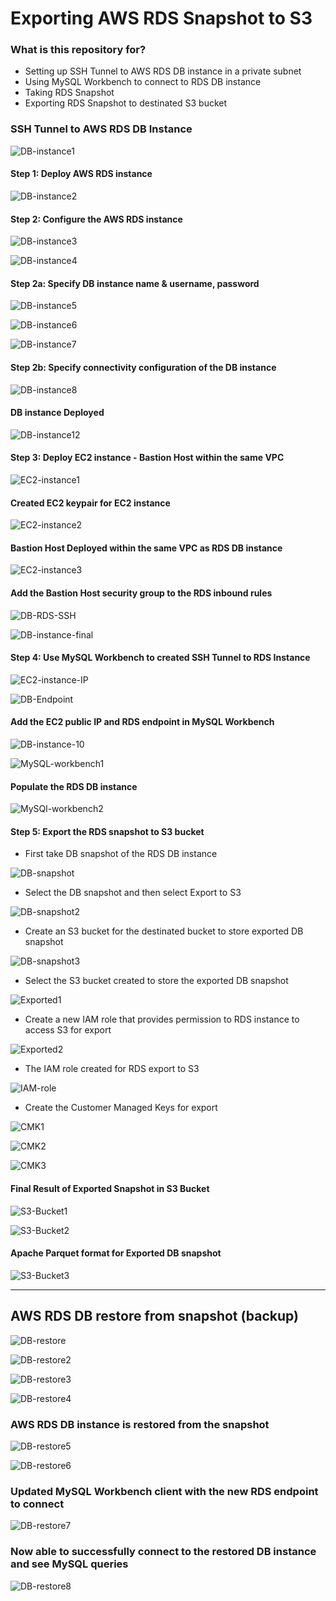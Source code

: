 # Exporting AWS RDS Snapshot to S3 #


### What is this repository for? ###

* Setting up SSH Tunnel to AWS RDS DB instance
in a private subnet
* Using MySQL Workbench to connect to RDS DB instance
* Taking RDS Snapshot
* Exporting RDS Snapshot to destinated S3 bucket

### SSH Tunnel to AWS RDS DB Instance ###

![DB-instance1](https://raw.githubusercontent.com/lethompson/export-aws-rds-snapshot-s3/9e01a366abcf612e1f68461c0878ef793b335288/img/DB_instance_Creation3.png)

#### Step 1: Deploy AWS RDS instance ####

![DB-instance2](/img/DB_instance_Creation.png)

#### Step 2: Configure the AWS RDS instance ####

![DB-instance3](/img/DB_instance_Creation2.png)

![DB-instance4](/img/DB_instance_Creation4.png)

#### Step 2a: Specify DB instance name & username, password ####

![DB-instance5](/img/DB_instance_Creation5.png)

![DB-instance6](/img/DB_instance_Creation6.png)

![DB-instance7](/img/DB_instance_Creation7.png)

#### Step 2b: Specify connectivity configuration of the DB instance ####

![DB-instance8](/img/DB_instance_Creation8.png)

#### DB instance Deployed ####

![DB-instance12](/img/DB_instance_Creation12.png)


#### Step 3: Deploy EC2 instance - Bastion Host within the same VPC ####

![EC2-instance1](/img/EC2-instance1.png)

#### Created EC2 keypair for EC2 instance ####

![EC2-instance2](/img/EC2-instance2.png)

#### Bastion Host Deployed within the same VPC as RDS DB instance ####

![EC2-instance3](/img/EC2-instance3.png)

#### Add the Bastion Host security group to the RDS inbound rules ####

![DB-RDS-SSH](/img/SSH-Tunnel.png)

![DB-instance-final](/img/DB_instance_Creation11.png)

#### Step 4: Use MySQL Workbench to created SSH Tunnel to RDS Instance ####


![EC2-instance-IP](/img/EC2-instance4.png)

![DB-Endpoint](/img/DB_instance_Creation9.png)

#### Add the EC2 public IP and RDS endpoint in MySQL Workbench ####

![DB-instance-10](/img/DB_instance_Creation10.png)

![MySQL-workbench1](/img/MySQLWorkbench2.png)

#### Populate the RDS DB instance ####

![MySQl-workbench2](/img/MySQLWorkbench3.png)

#### Step 5: Export the RDS snapshot to S3 bucket ####

* First take DB snapshot of the RDS DB instance

![DB-snapshot](/img/DB_instance_snapshot1.png)

* Select the DB snapshot and then select Export to S3

![DB-snapshot2](/img/DB_instance_snapshot2.png)

* Create an S3 bucket for the destinated bucket to store exported DB snapshot

![DB-snapshot3](/img/DB_instance_snapshot3.png)

* Select the S3 bucket created to store the exported DB snapshot

![Exported1](/img/Exports1.png)

* Create a new IAM role that provides permission to RDS instance to access S3 for export

![Exported2](/img/Exports2.png)

* The IAM role created for RDS export to S3

![IAM-role](/img/IAM_role_exports.png)

* Create the Customer Managed Keys for export

![CMK1](/img/KMS_Customer_Managed1.png)

![CMK2](/img/KMS_Customer_Managed2.png)

![CMK3](/img/KMS_Customer_Managed3.png)


#### Final Result of Exported Snapshot in S3 Bucket ####

![S3-Bucket1](/img/S3-bucket1.png)

![S3-Bucket2](/img/S3-bucket2.png)

#### Apache Parquet format for Exported DB snapshot ####

![S3-Bucket3](/img/S3-bucket3.png)

---------------------------------------------------------

## AWS RDS DB restore from snapshot (backup) ##

![DB-restore](/img/DB-restore1.png)

![DB-restore2](/img/DB-restore2.png)

![DB-restore3](/img/DB-restore3.png)

![DB-restore4](/img/DB-restore4.png)

### AWS RDS DB instance is restored from the snapshot ###

![DB-restore5](/img/DB-restore5.png)

![DB-restore6](/img/DB-restore6.png)

### Updated MySQL Workbench client with the new RDS endpoint to connect ###

![DB-restore7](/img/DB-restore7.png)

### Now able to successfully connect to the restored DB instance and see MySQL queries ###

![DB-restore8](/img/DB-restore8.png)
